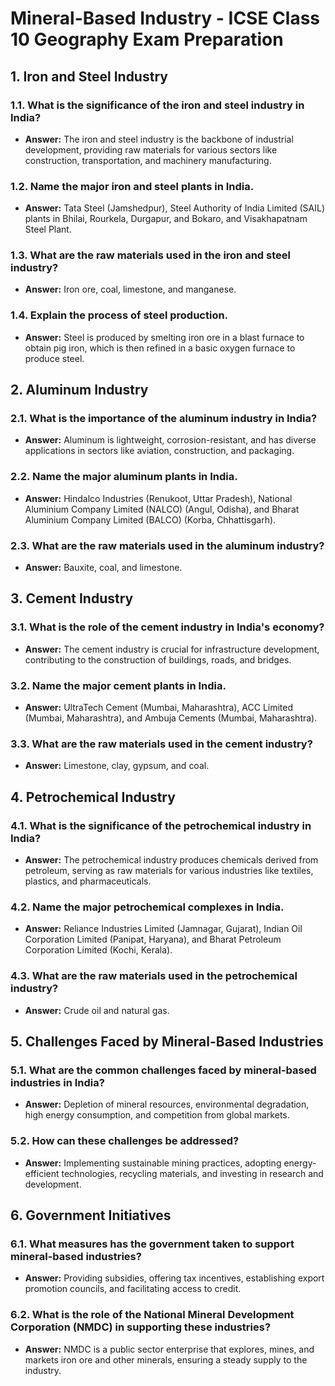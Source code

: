 # Mineral-Based Industry - ICSE Class 10 Geography Exam Preparation

## 1. **Iron and Steel Industry**

### **1.1. What is the significance of the iron and steel industry in India?**
- **Answer:** The iron and steel industry is the backbone of industrial development, providing raw materials for various sectors like construction, transportation, and machinery manufacturing.

### **1.2. Name the major iron and steel plants in India.**
- **Answer:** Tata Steel (Jamshedpur), Steel Authority of India Limited (SAIL) plants in Bhilai, Rourkela, Durgapur, and Bokaro, and Visakhapatnam Steel Plant.

### **1.3. What are the raw materials used in the iron and steel industry?**
- **Answer:** Iron ore, coal, limestone, and manganese.

### **1.4. Explain the process of steel production.**
- **Answer:** Steel is produced by smelting iron ore in a blast furnace to obtain pig iron, which is then refined in a basic oxygen furnace to produce steel.

## 2. **Aluminum Industry**

### **2.1. What is the importance of the aluminum industry in India?**
- **Answer:** Aluminum is lightweight, corrosion-resistant, and has diverse applications in sectors like aviation, construction, and packaging.

### **2.2. Name the major aluminum plants in India.**
- **Answer:** Hindalco Industries (Renukoot, Uttar Pradesh), National Aluminium Company Limited (NALCO) (Angul, Odisha), and Bharat Aluminium Company Limited (BALCO) (Korba, Chhattisgarh).

### **2.3. What are the raw materials used in the aluminum industry?**
- **Answer:** Bauxite, coal, and limestone.

## 3. **Cement Industry**

### **3.1. What is the role of the cement industry in India's economy?**
- **Answer:** The cement industry is crucial for infrastructure development, contributing to the construction of buildings, roads, and bridges.

### **3.2. Name the major cement plants in India.**
- **Answer:** UltraTech Cement (Mumbai, Maharashtra), ACC Limited (Mumbai, Maharashtra), and Ambuja Cements (Mumbai, Maharashtra).

### **3.3. What are the raw materials used in the cement industry?**
- **Answer:** Limestone, clay, gypsum, and coal.

## 4. **Petrochemical Industry**

### **4.1. What is the significance of the petrochemical industry in India?**
- **Answer:** The petrochemical industry produces chemicals derived from petroleum, serving as raw materials for various industries like textiles, plastics, and pharmaceuticals.

### **4.2. Name the major petrochemical complexes in India.**
- **Answer:** Reliance Industries Limited (Jamnagar, Gujarat), Indian Oil Corporation Limited (Panipat, Haryana), and Bharat Petroleum Corporation Limited (Kochi, Kerala).

### **4.3. What are the raw materials used in the petrochemical industry?**
- **Answer:** Crude oil and natural gas.

## 5. **Challenges Faced by Mineral-Based Industries**

### **5.1. What are the common challenges faced by mineral-based industries in India?**
- **Answer:** Depletion of mineral resources, environmental degradation, high energy consumption, and competition from global markets.

### **5.2. How can these challenges be addressed?**
- **Answer:** Implementing sustainable mining practices, adopting energy-efficient technologies, recycling materials, and investing in research and development.

## 6. **Government Initiatives**

### **6.1. What measures has the government taken to support mineral-based industries?**
- **Answer:** Providing subsidies, offering tax incentives, establishing export promotion councils, and facilitating access to credit.

### **6.2. What is the role of the National Mineral Development Corporation (NMDC) in supporting these industries?**
- **Answer:** NMDC is a public sector enterprise that explores, mines, and markets iron ore and other minerals, ensuring a steady supply to the industry.

